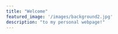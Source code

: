 ```yaml
---
title: "Welcome"
featured_image: '/images/background2.jpg'
description: "to my personal webpage!"
---
```


